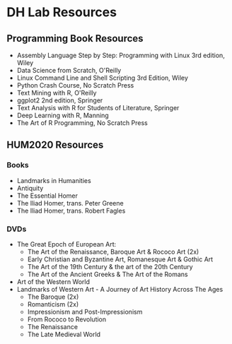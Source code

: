 # DH Lab Resources


## Programming Book Resources

* Assembly Language Step by Step: Programming with Linux 3rd edition, Wiley 
* Data Science from Scratch, O'Reilly
* Linux Command Line and Shell Scripting 3rd Edition, Wiley
* Python Crash Course, No Scratch Press
* Text Mining with R, O'Reilly
* ggplot2 2nd edition, Springer
* Text Analysis with R for Students of Literature, Springer
* Deep Learning with R, Manning
* The Art of R Programming, No Scratch Press

## HUM2020 Resources
### Books
* Landmarks in Humanities
* Antiquity
* The Essential Homer
* The Iliad Homer, trans. Peter Greene
* The Iliad Homer, trans. Robert Fagles

### DVDs
* The Great Epoch of European Art:
	* The Art of the Renaissance, Baroque Art & Rococo Art (2x)
	* Early Christian and Byzantine Art, Romanesque Art & Gothic Art
	* The Art of the 19th Century & the art of the 20th Century
	* The Art of the Ancient Greeks & The Art of the Romans
* Art of the Western World
* Landmarks of Western Art - A Journey of Art History Across The Ages
	* The Baroque (2x)
	* Romanticism (2x)
	* Impressionism and Post-Impressionism
	* From Rococo to Revolution
	* The Renaissance
	* The Late Medieval World
